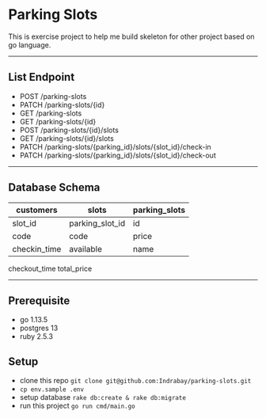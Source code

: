 # Parking Slots

This is exercise project to help me build skeleton for other project based on go language.

---
## List Endpoint

* POST /parking-slots
* PATCH /parking-slots/{id}
* GET /parking-slots
* GET /parking-slots/{id}
* POST /parking-slots/{id}/slots
* GET /parking-slots/{id}/slots
* PATCH /parking-slots/{parking_id}/slots/{slot_id}/check-in
* PATCH /parking-slots/{parking_id}/slots/{slot_id}/check-out

---
## Database Schema

customers     | slots           | parking_slots
------------- | --------------- | -------------
slot_id       | parking_slot_id | id
code          | code            | price
checkin_time  | available       | name
checkout_time
total_price

---
## Prerequisite
- go 1.13.5
- postgres 13
- ruby 2.5.3

## Setup

- clone this repo `git clone git@github.com:Indrabay/parking-slots.git`
- `cp env.sample .env`
- setup database `rake db:create & rake db:migrate`
- run this project `go run cmd/main.go`